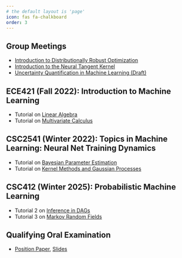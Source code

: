 ```yaml
---
# the default layout is 'page'
icon: fas fa-chalkboard
order: 3
---
```


<h2>Group Meetings</h2>
<ul>
    <li><a href="/assets/slides/intro-dro.pdf" target="_blank">Introduction to Distributionally Robust Optimization</a></li>
    <li><a href="/assets/slides/intro-ntk.pdf" target="_blank">Introduction to the Neural Tangent Kernel</a></li>
    <li><a href="/assets/slides/uncertainty_draft.pdf" target="_blank">Uncertainty Quantification in Machine Learning (Draft)</a></li>
</ul>

<!-- <hr /> -->
<h2>ECE421 (Fall 2022): Introduction to Machine Learning</h2>
<ul>
    <li>Tutorial on <a href="/assets/tutorials/linalg.pdf" target="_blank">Linear Algebra</a></li>
    <li>Tutorial on <a href="/assets/tutorials/multivcalc.pdf" target="_blank">Multivariate Calculus</a></li>
</ul>


<h2>CSC2541 (Winter 2022): Topics in Machine Learning: Neural Net Training Dynamics</h2>
<ul>
    <li>Tutorial on <a href="/assets/slides/nntd-tut04.pdf" target="_blank">Bayesian Parameter Estimation</a></li>
    <li>Tutorial on <a href="/assets/slides/nntd-tut05.pdf" target="_blank">Kernel Methods and Gaussian Processes</a></li>
</ul>

<h2>CSC412 (Winter 2025): Probabilistic Machine Learning</h2>
<ul>
    <li>Tutorial 2 on <a href="/assets/slides/csc412-tut2.pdf" target="_blank">Inference in DAGs</a></li>
    <li>Tutorial 3 on <a href="/assets/slides/csc412-tut3.pdf" target="_blank">Markov Random Fields</a></li>
</ul>

<h2>Qualifying Oral Examination</h2>
<ul>
    <li><a href="/assets/papers/qual.pdf" target="_blank">Position Paper</a>, <a href="/assets/slides/qual.pdf" target="_blank">Slides</a></li>
</ul>